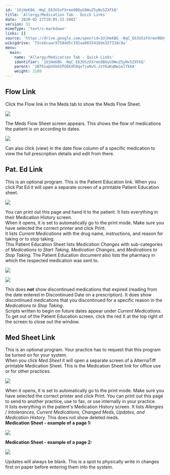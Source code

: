 ```yaml
---
id: '1UjHeKBG_-NqC_E63USzFXrmo9BOyG9WuZ5yNv5ZXFkQ'
title: 'Allergy/Medication Tab - Quick Links'
date: '2020-02-27T20:05:32.500Z'
version: 31
mimeType: 'text/x-markdown'
links: []
source: 'https://drive.google.com/open?id=1UjHeKBG_-NqC_E63USzFXrmo9BOyG9WuZ5yNv5ZXFkQ'
wikigdrive: '75ce6caac9758dd5c192aa0655418de357318c8a'
menu:
  main:
    name: 'Allergy/Medication Tab - Quick Links'
    identifier: '1UjHeKBG_-NqC_E63USzFXrmo9BOyG9WuZ5yNv5ZXFkQ'
    parent: '1BT9iwpUSk65PGOkXhOqxTjwNvG-JzY6aKqNw1elTkKA'
    weight: 2180
---
```

## Flow Link  
  
Click the Flow link in the Meds tab to show the Meds Flow Sheet.
  
![](../allergy-medication-tab-quick-links.assets/b4ec488781ad17ecd95455860cf02b9f.png)  

The Meds Flow Sheet screen appears. This shows the flow of medications the patient is on according to dates.
  
![](../allergy-medication-tab-quick-links.assets/65691d7198e0aedebf64c3008758b813.png)  

Can also click (view) in the date flow column of a specific medication to view the full prescription details and edit from there.
  
## Pat. Ed Link  
  
This is an optional program. This is the Patient Education link. When you click Pat Ed it will open a separate screen of a printable Patient Education sheet.
  
![](../allergy-medication-tab-quick-links.assets/ec4a016c72e077755bc4e2decac06277.png)  

You can print out this page and hand it to the patient. It lists everything in their Medication History screen.  
When it opens, it is set to automatically go to the print mode. Make sure you have selected the correct printer and click Print.  
It lists *Current Medications* with the drug name, instructions, and reason for taking or to stop taking.  
This Patient Education Sheet lists *Medication Changes* with sub-categories of *Medications to Start Taking*, *Medication Changes*, and *Medications to Stop Taking*. The Patient Education document also lists the pharmacy in which the respected medication was sent to.
  
![](../allergy-medication-tab-quick-links.assets/930efaac7f50f4f9c639e108f9b114d8.png)  

  
![](../allergy-medication-tab-quick-links.assets/7bd710c5eb077c34ae9a6dd4d71e55c0.png)  

This does **not** show discontinued medications that expired (reading from the date entered in Discontinued Date on a prescription). It does show discontinued medications that you discontinued for a specific reason in the *Medications to Stop Taking*.  
Scripts written to begin on future dates appear under *Current Medications*.  
To get out of the Patient Education screen, click the red X at the top right of the screen to close out the window.
  
## Med Sheet Link  
  
This is an optional program. Your practice has to request that this program be turned on for your system.  
When you click *Med Sheet* it will open a separate screen of a AlternaTiff printable Medication Sheet. This is the Medication Sheet link for office use or for other practices.
  
![](../allergy-medication-tab-quick-links.assets/ec4a016c72e077755bc4e2decac06277.png)  

When it opens, it is set to automatically go to the print mode. Make sure you have selected the correct printer and click Print. You can print out this page to send to another practice, use to fax, or use internally in your practice.  
It lists everything in the patient's Medication History screen. It lists *Allergies / Intolerances, Current Medications, Changed Meds, Updates, and Medication History*. This does not show deleted meds.  
**Medication Sheet - example of a page 1:**
  
![](../allergy-medication-tab-quick-links.assets/7bd2ff9203fc1d00ffcbc4c046709abd.png)  

**Medication Sheet - example of a page 2:**
  
![](../allergy-medication-tab-quick-links.assets/87534fa53ca867dde9e65212fc8a9e6d.png)  

Updates will always be blank. This is a spot to physically write in changes first on paper before entering them into the system.
